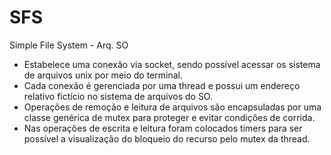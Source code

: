 # SFS
Simple File System - Arq. SO

 - Estabelece uma conexão via socket, sendo possível acessar os sistema de arquivos unix por meio do terminal. 
 - Cada conexão é gerenciada por uma thread e possui um endereço relativo fictício no sistema de arquivos do SO.
 - Operações de remoção e leitura de arquivos são encapsuladas por uma classe genérica de mutex para proteger e evitar condições de corrida.
 - Nas operações de escrita e leitura foram colocados timers para ser possível a visualização do bloqueio do recurso pelo mutex da thread.
